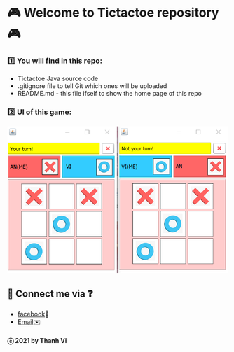 # 🎮 Welcome to Tictactoe repository 🎮

### 1️⃣ You will find in this repo:
* Tictactoe Java source code
* .gitignore file to tell Git which ones will be uploaded
* README.md - this file ifself to show the home page of this repo

### 2️⃣ UI of this game:
![UI](https://github.com/vi-ht/Tictactoe/blob/master/Image/tictactoe.png)

## 💬 Connect me via ❓ 
  * [facebook](https://www.facebook.com/merry.kute.31/)📌
  * [Email](mailto:thanhviii888@gmail.com)✉️
#### ⓒ 2021 by Thanh Vi
